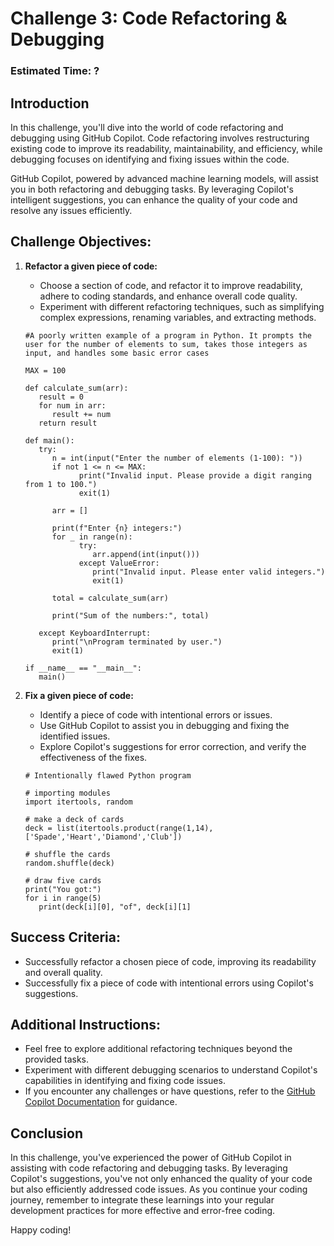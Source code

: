 # Challenge 3: Code Refactoring & Debugging

### Estimated Time: ?

## Introduction

In this challenge, you'll dive into the world of code refactoring and debugging using GitHub Copilot. Code refactoring involves restructuring existing code to improve its readability, maintainability, and efficiency, while debugging focuses on identifying and fixing issues within the code.

GitHub Copilot, powered by advanced machine learning models, will assist you in both refactoring and debugging tasks. By leveraging Copilot's intelligent suggestions, you can enhance the quality of your code and resolve any issues efficiently.

## Challenge Objectives:

1. **Refactor a given piece of code:**
   - Choose a section of code, and refactor it to improve readability, adhere to coding standards, and enhance overall code quality.
   - Experiment with different refactoring techniques, such as simplifying complex expressions, renaming variables, and extracting methods.

   ```
   #A poorly written example of a program in Python. It prompts the user for the number of elements to sum, takes those integers as input, and handles some basic error cases
   
   MAX = 100

   def calculate_sum(arr):
      result = 0
      for num in arr:
         result += num
      return result

   def main():
      try:
         n = int(input("Enter the number of elements (1-100): "))
         if not 1 <= n <= MAX:
               print("Invalid input. Please provide a digit ranging from 1 to 100.")
               exit(1)

         arr = []

         print(f"Enter {n} integers:")
         for _ in range(n):
               try:
                  arr.append(int(input()))
               except ValueError:
                  print("Invalid input. Please enter valid integers.")
                  exit(1)

         total = calculate_sum(arr)

         print("Sum of the numbers:", total)

      except KeyboardInterrupt:
         print("\nProgram terminated by user.")
         exit(1)

   if __name__ == "__main__":
      main()
   ```

2. **Fix a given piece of code:**
   - Identify a piece of code with intentional errors or issues.
   - Use GitHub Copilot to assist you in debugging and fixing the identified issues.
   - Explore Copilot's suggestions for error correction, and verify the effectiveness of the fixes.

   ```
   # Intentionally flawed Python program

   # importing modules
   import itertools, random

   # make a deck of cards
   deck = list(itertools.product(range(1,14),['Spade','Heart','Diamond','Club'])

   # shuffle the cards
   random.shuffle(deck)

   # draw five cards
   print("You got:")
   for i in range(5)
      print(deck[i][0], "of", deck[i][1]

   ```

## Success Criteria:

- Successfully refactor a chosen piece of code, improving its readability and overall quality.
- Successfully fix a piece of code with intentional errors using Copilot's suggestions.

## Additional Instructions:

- Feel free to explore additional refactoring techniques beyond the provided tasks.
- Experiment with different debugging scenarios to understand Copilot's capabilities in identifying and fixing code issues.
- If you encounter any challenges or have questions, refer to the [GitHub Copilot Documentation](https://github.com/github/copilot-docs) for guidance.

## Conclusion

In this challenge, you've experienced the power of GitHub Copilot in assisting with code refactoring and debugging tasks. By leveraging Copilot's suggestions, you've not only enhanced the quality of your code but also efficiently addressed code issues. As you continue your coding journey, remember to integrate these learnings into your regular development practices for more effective and error-free coding.

Happy coding!
